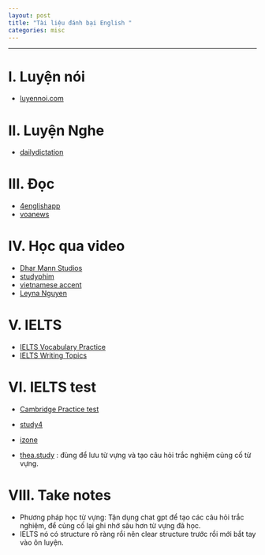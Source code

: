 ```yaml
---
layout: post
title: "Tài liệu đánh bại English "
categories: misc
---
```


---

# **I. Luyện nói**

- [luyennoi.com](https://luyennoi.com/)

# **II. Luyện Nghe**

- [dailydictation](https://dailydictation.com/)

# **III. Đọc**

- [4englishapp](https://4englishapp.com/)
- [voanews](https://learningenglish.voanews.com/)

# **IV. Học qua video**

- [Dhar Mann Studios](https://www.youtube.com/@DharMann)
- [studyphim](https://www.studyphim.vn/)
- [vietnamese accent](https://www.youtube.com/watch?v=f9wvd8eYs9A)
- [Leyna Nguyen](https://www.youtube.com/@LeynaNguyen)

# **V. IELTS**

- [IELTS Vocabulary Practice](https://writing9.com/vocabulary-practice)
- [IELTS Writing Topics](https://writing9.com/ielts-writing-task-2-topics)

# **VI. IELTS test**

- [Cambridge Practice test](https://ieltstrainingonline.com/)
- [study4](https://study4.com/tests/ielts/)
- [izone](https://www.izone.edu.vn/)

- [thea.study](https://www.thea.study/) : đùng để lưu từ vựng và tạo câu hỏi trắc nghiệm củng cố từ vựng.

# **VIII. Take notes**

- Phương pháp học từ vựng: Tận dụng chat gpt để tạo các câu hỏi trắc nghiệm, để củng cố lại ghi nhớ sâu hơn từ vựng đã học.
- IELTS nó có structure rõ ràng rồi nên clear structure trước rồi mới bắt tay vào ôn luyện.
